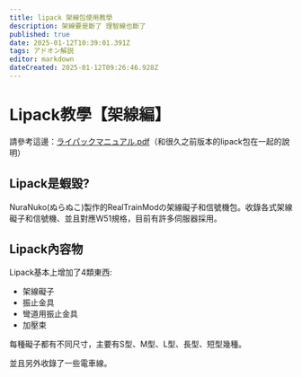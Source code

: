 ```yaml
---
title: lipack 架線包使用教學
description: 架線要是斷了 理智線也斷了
published: true
date: 2025-01-12T10:39:01.391Z
tags: アドオン解説
editor: markdown
dateCreated: 2025-01-12T09:26:46.928Z
---
```


# Lipack教學【架線編】

請參考這邊：<a href="https://ux.getuploader.com/HashimotoSesaku_download/download/8" target="_blank">ライパックマニュアル.pdf</a>（和很久之前版本的lipack包在一起的說明）

## Lipack是蝦毀?
NuraNuko(ぬらぬこ)製作的RealTrainModの架線礙子和信號機包。收錄各式架線礙子和信號機、並且對應W51規格，目前有許多伺服器採用。

## Lipack內容物
Lipack基本上增加了4類東西:

* 架線礙子
* 振止金具
* 彎道用振止金具
* 加壓束

每種礙子都有不同尺寸，主要有S型、M型、L型、長型、短型幾種。

並且另外收錄了一些電車線。